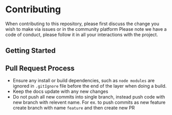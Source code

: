 # Contributing

When contributing to this repository, please first discuss the change you wish to make via issues or in the community platform
Please note we have a code of conduct, please follow it in all your interactions with the project.

## Getting Started

## Pull Request Process

- Ensure any install or build dependencies, such as `node modules` are ignored in `.gitIgnore` file before the end of the layer when doing a build.
- Keep the docs update with any new changes
- Do not push all new commits into single branch, instead push code with new branch with relevent name. For ex. to push commits as new feature create branch with name `feature` and then create new PR
